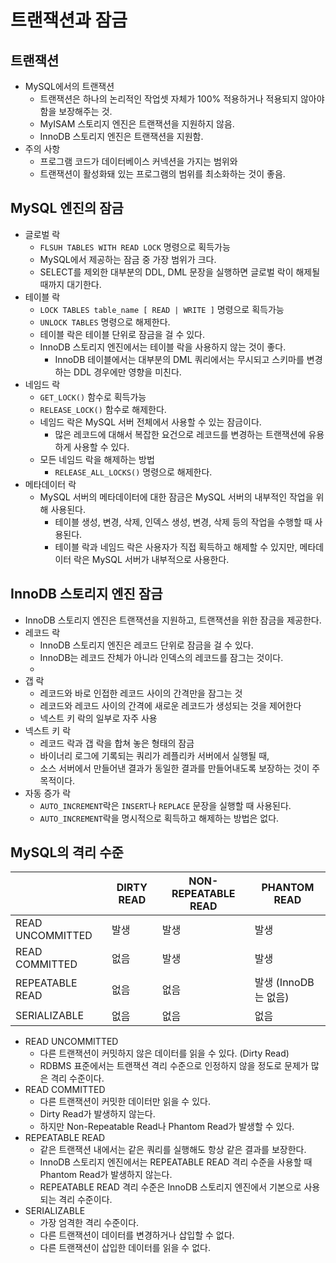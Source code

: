 # 트랜잭션과 잠금

## 트랜잭션

- MySQL에서의 트랜잭션
    - 트랜잭션은 하나의 논리적인 작업셋 자체가 100% 적용하거나 적용되지 않아야 함을 보장해주는 것.
    - MyISAM 스토리지 엔진은 트랜잭션을 지원하지 않음.
    - InnoDB 스토리지 엔진은 트랜잭션을 지원함.
- 주의 사항
    - 프로그램 코드가 데이터베이스 커넥션을 가지는 범위와
    - 트랜잭션이 활성화돼 있는 프로그램의 범위를 최소화하는 것이 좋음.

## MySQL 엔진의 잠금

- 글로벌 락
    - `FLSUH TABLES WITH READ LOCK` 명령으로 획득가능
    - MySQL에서 제공하는 잠금 중 가장 범위가 크다.
    - SELECT를 제외한 대부분의 DDL, DML 문장을 실행하면 글로벌 락이 해제될 때까지 대기한다.
- 테이블 락
    - `LOCK TABLES table_name [ READ | WRITE ]` 명령으로 획득가능
    - `UNLOCK TABLES` 명령으로 해제한다.
    - 테이블 락은 테이블 단위로 잠금을 걸 수 있다.
    - InnoDB 스토리지 엔진에서는 테이블 락을 사용하지 않는 것이 좋다.
        - InnoDB 테이블에서는 대부분의 DML 쿼리에서는 무시되고 스키마를 변경하는 DDL 경우에만 영향을 미친다.
- 네임드 락
    - `GET_LOCK()` 함수로 획득가능
    - `RELEASE_LOCK()` 함수로 해제한다.
    - 네임드 락은 MySQL 서버 전체에서 사용할 수 있는 잠금이다.
        - 많은 레코드에 대해서 복잡한 요건으로 레코드를 변경하는 트랜잭션에 유용하게 사용할 수 있다.
    - 모든 네임드 락을 해제하는 방법
        - `RELEASE_ALL_LOCKS()` 명령으로 해제한다.
- 메타데이터 락
    - MySQL 서버의 메타데이터에 대한 잠금은 MySQL 서버의 내부적인 작업을 위해 사용된다.
        - 테이블 생성, 변경, 삭제, 인덱스 생성, 변경, 삭제 등의 작업을 수행할 때 사용된다.
        - 테이블 락과 네임드 락은 사용자가 직접 획득하고 해제할 수 있지만, 메타데이터 락은 MySQL 서버가 내부적으로 사용한다.

## InnoDB 스토리지 엔진 잠금

- InnoDB 스토리지 엔진은 트랜잭션을 지원하고, 트랜잭션을 위한 잠금을 제공한다.
- 레코드 락
    - InnoDB 스토리지 엔진은 레코드 단위로 잠금을 걸 수 있다.
    - InnoDB는 레코드 잔체가 아니라 인덱스의 레코드를 잠그는 것이다.
    -
- 갭 락
    - 레코드와 바로 인접한 레코드 사이의 간격만을 잠그는 것
    - 레코드와 레코드 사이의 간격에 새로운 레코드가 생성되는 것을 제어한다
    - 넥스트 키 락의 일부로 자주 사용
- 넥스트 키 락
    - 레코드 락과 갭 락을 합쳐 놓은 형태의 잠금
    - 바이너리 로그에 기록되는 쿼리가 레플리카 서버에서 실행될 때,
    - 소스 서버에서 만들어낸 결과가 동일한 결과를 만들어내도록 보장하는 것이 주목적이다.
- 자동 증가 락
    - `AUTO_INCREMENT`락은 `INSERT`나 `REPLACE` 문장을 실행할 때 사용된다.
    - `AUTO_INCREMENT`락을 명시적으로 획득하고 해제하는 방법은 없다.

## MySQL의 격리 수준
|                  | DIRTY READ | NON-REPEATABLE READ | PHANTOM READ    |
|------------------|------------|---------------------|-----------------|
| READ UNCOMMITTED | 발생         | 발생                  | 발생              |
| READ COMMITTED   | 없음         | 발생                  | 발생              |
| REPEATABLE READ  | 없음         | 없음                  | 발생 (InnoDB는 없음) |
| SERIALIZABLE     | 없음         | 없음                  | 없음              |

- READ UNCOMMITTED
  - 다른 트랜잭션이 커밋하지 않은 데이터를 읽을 수 있다. (Dirty Read)
  - RDBMS 표준에서는 트랜잭션 격리 수준으로 인정하지 않을 정도로 문제가 많은 격리 수준이다.
- READ COMMITTED
  - 다른 트랜잭션이 커밋한 데이터만 읽을 수 있다.
  - Dirty Read가 발생하지 않는다.
  - 하지만 Non-Repeatable Read나 Phantom Read가 발생할 수 있다.
- REPEATABLE READ
  - 같은 트랜잭션 내에서는 같은 쿼리를 실행해도 항상 같은 결과를 보장한다.
  - InnoDB 스토리지 엔진에서는 REPEATABLE READ 격리 수준을 사용할 때 Phantom Read가 발생하지 않는다.
  - REPEATABLE READ 격리 수준은 InnoDB 스토리지 엔진에서 기본으로 사용되는 격리 수준이다.
- SERIALIZABLE
  - 가장 엄격한 격리 수준이다.
  - 다른 트랜잭션이 데이터를 변경하거나 삽입할 수 없다.
  - 다른 트랜잭션이 삽입한 데이터를 읽을 수 없다.
